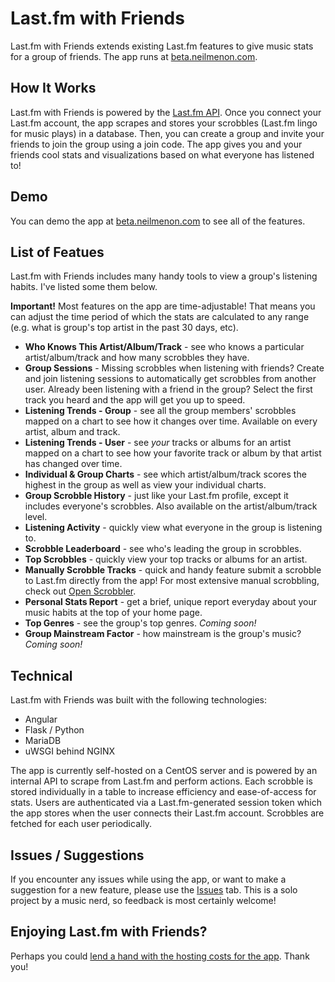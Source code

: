 # Last.fm with Friends

Last.fm with Friends extends existing Last.fm features to give music stats for a group of friends. The app runs at [beta.neilmenon.com](https://beta.neilmenon.com/).

## How It Works
Last.fm with Friends is powered by the [Last.fm API](https://www.last.fm/api). Once you connect your Last.fm account, the app scrapes and stores your scrobbles (Last.fm lingo for music plays) in a database. Then, you can create a group and invite your friends to join the group using a join code. The app gives you and your friends cool stats and visualizations based on what everyone has listened to!

## Demo
You can demo the app at [beta.neilmenon.com](https://beta.neilmenon.com/) to see all of the features.

## List of Featues
Last.fm with Friends includes many handy tools to view a group's listening habits. I've listed some them below.

**Important!** Most features on the app are time-adjustable! That means you can adjust the time period of which the stats are calculated to any range (e.g. what is group's top artist in the past 30 days, etc).
- **Who Knows This Artist/Album/Track** - see who knows a particular artist/album/track and how many scrobbles they have.
- **Group Sessions** - Missing scrobbles when listening with friends? Create and join listening sessions to automatically get scrobbles from another user. Already been listening with a friend in the group? Select the first track you heard and the app will get you up to speed.
- **Listening Trends - Group** - see all the group members' scrobbles mapped on a chart to see how it changes over time. Available on every artist, album and track.
- **Listening Trends - User** - see *your* tracks or albums for an artist mapped on a chart to see how your favorite track or album by that artist has changed over time.
- **Individual & Group Charts** - see which artist/album/track scores the highest in the group as well as view your individual charts.
- **Group Scrobble History** - just like your Last.fm profile, except it includes everyone's scrobbles. Also available on the artist/album/track level.
- **Listening Activity** - quickly view what everyone in the group is listening to.
- **Scrobble Leaderboard** - see who's leading the group in scrobbles.
- **Top Scrobbles** - quickly view your top tracks or albums for an artist.
- **Manually Scrobble Tracks** - quick and handy feature submit a scrobble to Last.fm directly from the app! For most extensive manual scrobbling, check out [Open Scrobbler](https://openscrobbler.com/).
- **Personal Stats Report** - get a brief, unique report everyday about your music habits at the top of your home page.
- **Top Genres** - see the group's top genres. *Coming soon!*
- **Group Mainstream Factor** - how mainstream is the group's music? *Coming soon!*

## Technical
Last.fm with Friends was built with the following technologies:

- Angular
- Flask / Python
- MariaDB
- uWSGI behind NGINX

The app is currently self-hosted on a CentOS server and is powered by an internal API to scrape from Last.fm and perform actions. Each scrobble is stored individually in a table to increase efficiency and ease-of-access for stats. Users are authenticated via a Last.fm-generated session token which the app stores when the user connects their Last.fm account. Scrobbles are fetched for each user periodically.

## Issues / Suggestions
If you encounter any issues while using the app, or want to make a suggestion for a new feature, please use the [Issues](https://github.com/neilmenon/lastfm-with-friends/issues) tab. This is a solo project by a music nerd, so feedback is most certainly welcome!

## Enjoying Last.fm with Friends?
Perhaps you could [lend a hand with the hosting costs for the app](https://www.buymeacoffee.com/neilmenon). Thank you!